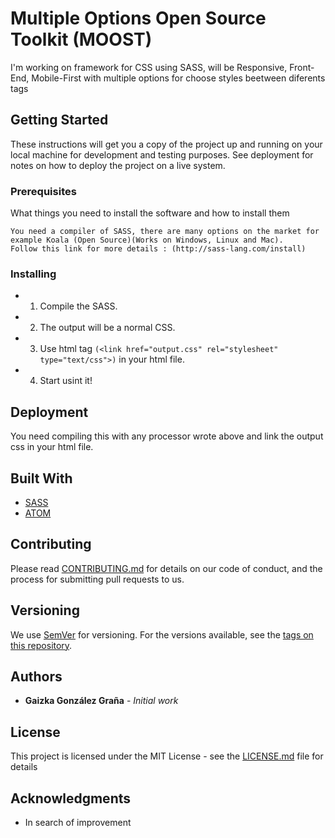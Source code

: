 # Multiple Options Open Source Toolkit (MOOST)

I'm working on framework for CSS using SASS, will be Responsive, Front-End, Mobile-First with multiple options for choose styles beetween diferents tags

## Getting Started

These instructions will get you a copy of the project up and running on your local machine for development and testing purposes. See deployment for notes on how to deploy the project on a live system.

### Prerequisites

What things you need to install the software and how to install them

```
You need a compiler of SASS, there are many options on the market for example Koala (Open Source)(Works on Windows, Linux and Mac).
Follow this link for more details : (http://sass-lang.com/install)
```

### Installing

* 1. Compile the SASS.
* 2. The output will be a normal CSS.
* 3. Use html tag ```(<link href="output.css" rel="stylesheet" type="text/css">)``` in your html file.
* 4. Start usint it!

## Deployment

You need compiling this with any processor wrote above and link the output css in your html file.

## Built With

* [SASS](http://sass-lang.com/install)
* [ATOM](https://atom.io/)

## Contributing

Please read [CONTRIBUTING.md](CODE_OF_CONDUCT.md) for details on our code of conduct, and the process for submitting pull requests to us.

## Versioning

We use [SemVer](http://semver.org/) for versioning. For the versions available, see the [tags on this repository](https://github.com/Gaizka-gzgr/Multiple-Options-Open-Source-Toolkit-MOOST-/tags). 

## Authors

* **Gaizka González Graña** - *Initial work* 

## License

This project is licensed under the MIT License - see the [LICENSE.md](LICENSE.md) file for details

## Acknowledgments

* In search of improvement
